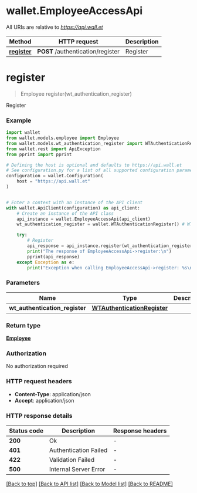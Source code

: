# wallet.EmployeeAccessApi

All URIs are relative to *https://api.wall.et*

Method | HTTP request | Description
------------- | ------------- | -------------
[**register**](EmployeeAccessApi.md#register) | **POST** /authentication/register | Register


# **register**
> Employee register(wt_authentication_register)

Register

### Example


```python
import wallet
from wallet.models.employee import Employee
from wallet.models.wt_authentication_register import WTAuthenticationRegister
from wallet.rest import ApiException
from pprint import pprint

# Defining the host is optional and defaults to https://api.wall.et
# See configuration.py for a list of all supported configuration parameters.
configuration = wallet.Configuration(
    host = "https://api.wall.et"
)


# Enter a context with an instance of the API client
with wallet.ApiClient(configuration) as api_client:
    # Create an instance of the API class
    api_instance = wallet.EmployeeAccessApi(api_client)
    wt_authentication_register = wallet.WTAuthenticationRegister() # WTAuthenticationRegister | 

    try:
        # Register
        api_response = api_instance.register(wt_authentication_register)
        print("The response of EmployeeAccessApi->register:\n")
        pprint(api_response)
    except Exception as e:
        print("Exception when calling EmployeeAccessApi->register: %s\n" % e)
```



### Parameters


Name | Type | Description  | Notes
------------- | ------------- | ------------- | -------------
 **wt_authentication_register** | [**WTAuthenticationRegister**](WTAuthenticationRegister.md)|  | 

### Return type

[**Employee**](Employee.md)

### Authorization

No authorization required

### HTTP request headers

 - **Content-Type**: application/json
 - **Accept**: application/json

### HTTP response details

| Status code | Description | Response headers |
|-------------|-------------|------------------|
**200** | Ok |  -  |
**401** | Authentication Failed |  -  |
**422** | Validation Failed |  -  |
**500** | Internal Server Error |  -  |

[[Back to top]](#) [[Back to API list]](../README.md#documentation-for-api-endpoints) [[Back to Model list]](../README.md#documentation-for-models) [[Back to README]](../README.md)

